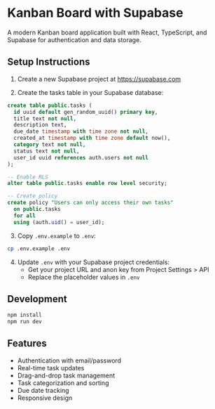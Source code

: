 # Kanban Board with Supabase

A modern Kanban board application built with React, TypeScript, and Supabase for authentication and data storage.

## Setup Instructions

1. Create a new Supabase project at https://supabase.com

2. Create the tasks table in your Supabase database:

```sql
create table public.tasks (
  id uuid default gen_random_uuid() primary key,
  title text not null,
  description text,
  due_date timestamp with time zone not null,
  created_at timestamp with time zone default now(),
  category text not null,
  status text not null,
  user_id uuid references auth.users not null
);

-- Enable RLS
alter table public.tasks enable row level security;

-- Create policy
create policy "Users can only access their own tasks"
  on public.tasks
  for all
  using (auth.uid() = user_id);
```

3. Copy `.env.example` to `.env`:
```bash
cp .env.example .env
```

4. Update `.env` with your Supabase project credentials:
   - Get your project URL and anon key from Project Settings > API
   - Replace the placeholder values in `.env`

## Development

```bash
npm install
npm run dev
```

## Features

- Authentication with email/password
- Real-time task updates
- Drag-and-drop task management
- Task categorization and sorting
- Due date tracking
- Responsive design